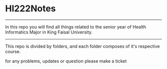 # HI222Notes
---
In this repo you will find all things related to the senior year of Health Informatics Major in King Faisal University.

---
This repo is divided by folders, and each folder composes of it's respective course.

for any problems, updates or question please make a ticket
